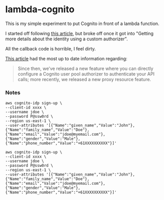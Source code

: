 # lambda-cognito

This is my simple experiment to put Cognito in front of a lambda function.

I started off following [this article](http://blog.cacoveanu.com/2017/03/17/amazon-api-gateway.html), but broke off once it got into "Getting more details about the identity using a custom authorizer".

All the callback code is horrible, I feel dirty.

[This article](https://aws.amazon.com/blogs/compute/authorizing-access-through-a-proxy-resource-to-amazon-api-gateway-and-aws-lambda-using-amazon-cognito-user-pools/) had the most up to date information regarding:

> Since then, we’ve released a new feature where you can directly configure a Cognito user pool authorizer to authenticate your API calls; more recently, we released a new proxy resource feature.

### Notes

```
aws cognito-idp sign-up \
--client-id xxxx \
--username jdoe \
--password P@ssw0rd \
--region us-east-1 \
--user-attributes '[{"Name":"given_name","Value":"John"},{"Name":"family_name","Value":"Doe"},{"Name":"email","Value":"jdoe@myemail.com"},{"Name":"gender","Value":"Male"},{"Name":"phone_number","Value":"+61XXXXXXXXXX"}]'  

aws cognito-idp sign-up \
--client-id xxxx \
--username jdoe \
--password P@ssw0rd \
--region us-east-1 \
--user-attributes '[{"Name":"given_name","Value":"John"},{"Name":"family_name","Value":"Doe"},{"Name":"email","Value":"jdoe@myemail.com"},{"Name":"gender","Value":"Male"},{"Name":"phone_number","Value":"+61XXXXXXXXXX"}]'  
```
